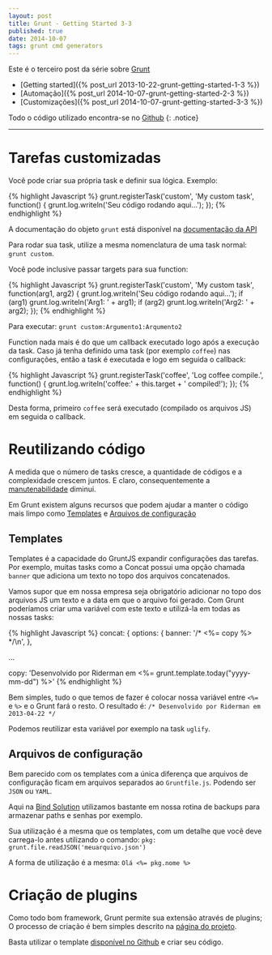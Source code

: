 ```yaml
---
layout: post
title: Grunt - Getting Started 3-3
published: true
date: 2014-10-07
tags: grunt cmd generators
---
```


Este é o terceiro post da série sobre [Grunt](http://gruntjs.com/)

* [Getting started]({% post_url 2013-10-22-grunt-getting-started-1-3 %})
* [Automação]({% post_url 2014-10-07-grunt-getting-started-2-3 %})
* [Customizações]({% post_url 2014-10-07-grunt-getting-started-3-3 %})

Todo o código utilizado encontra-se no [Github](https://github.com/Ridermansb/grunt-started)
{: .notice}

-----------------

# Tarefas customizadas
Você pode criar sua própria task e definir sua lógica. Exemplo:

{% highlight Javascript %}
grunt.registerTask('custom', 'My custom task', function() {
  grunt.log.writeln('Seu código rodando aqui...');
});
{% endhighlight %}

A documentação do objeto `grunt` está disponível na [documentação da API](http://gruntjs.com/api/grunt)

Para rodar sua task, utilize a mesma nomenclatura de uma task normal: `grunt custom`.

Você pode inclusive passar targets para sua function:

{% highlight Javascript %}
grunt.registerTask('custom', 'My custom task', function(arg1, arg2) {
  grunt.log.writeln('Seu código rodando aqui...');
  if (arg1)
    grunt.log.writeln('Arg1: ' + arg1);
 if (arg2)
    grunt.log.writeln('Arg2: ' + arg2);
});
{% endhighlight %}

Para executar: `grunt custom:Argumento1:Arqumento2`

Function nada mais é do que um callback executado logo após a execução da task.
Caso já tenha definido uma task (por exemplo `coffee`) nas configurações, então a task é executada e logo em seguida o callback:

{% highlight Javascript %}
grunt.registerTask('coffee', 'Log coffee compile.', function() {
  grunt.log.writeln('coffee:' + this.target + ' compiled!');
});
{% endhighlight %}

Desta forma, primeiro `coffee` será executado (compilado os arquivos JS) em seguida o callback.

# Reutilizando código
A medida que o número de tasks cresce, a quantidade de códigos e a complexidade crescem juntos. E claro, consequentemente a [manutenabilidade](http://pt.wikipedia.org/wiki/Manutenabilidade) diminui.

Em Grunt existem alguns recursos que podem ajudar a manter o código mais limpo como [Templates](http://gruntjs.com/configuring-tasks#templates) e [Arquivos de configuração](http://gruntjs.com/configuring-tasks#importing-external-data)

## Templates
Templates é a capacidade do GruntJS expandir configurações das tarefas.
Por exemplo, muitas tasks como a Concat possui uma opção chamada `banner` que adiciona um texto no topo dos arquivos concatenados.

Vamos supor que em nossa empresa seja obrigatório adicionar no topo dos arquivos JS um texto e a data em que o arquivo foi gerado. Com Grunt poderíamos criar uma variável com este texto e utilizá-la em todas as nossas tasks:

{% highlight Javascript %}
concat: {
    options: {
        banner: '/* <%= copy %> \*/\n',
      },

...

copy: 'Desenvolvido por Riderman em <%= grunt.template.today("yyyy-mm-dd") %>'
{% endhighlight %}

Bem simples, tudo o que temos de fazer é colocar nossa variável entre `<%=` e `%>` e o Grunt fará o resto.
O resultado é: `/* Desenvolvido por Riderman em 2013-04-22 */`

Podemos reutilizar esta variável por exemplo na task `uglify`.

## Arquivos de configuração

Bem parecido com os templates com a única diferença que arquivos de configuração ficam em arquivos separados ao `Gruntfile.js`. Podendo ser `JSON` ou `YAML`.

Aqui na [Bind Solution](http://bindsolution.com.br) utilizamos bastante em nossa rotina de backups para armazenar paths e senhas por exemplo.

Sua utilização é a mesma que os templates, com um detalhe que você deve carrega-lo antes utilizando o comando: `pkg: grunt.file.readJSON('meuarquivo.json')`

A forma de utilização é a mesma: `Olá <%= pkg.nome %>`

# Criação de plugins

Como todo bom framework, Grunt permite sua extensão através de plugins; O processo de criação é bem simples descrito na [página do projeto](http://gruntjs.com/creating-plugins).

Basta utilizar o template [disponível no Github](https://github.com/gruntjs/grunt-init-gruntplugin) e criar seu código.

